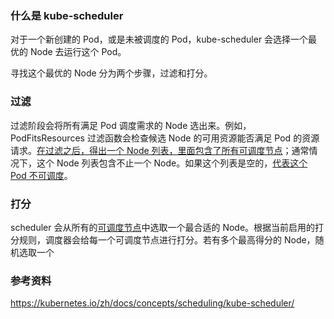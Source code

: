 ### 什么是 kube-scheduler

对于一个新创建的 Pod，或是未被调度的 Pod，kube-scheduler 会选择一个最优的 Node 去运行这个 Pod。

寻找这个最优的 Node 分为两个步骤，过滤和打分。

### 过滤

过滤阶段会将所有满足 Pod 调度需求的 Node 选出来。例如，PodFitsResources 过滤函数会检查候选 Node  的可用资源能否满足 Pod 的资源请求。<u>在过滤之后，得出一个 Node 列表，里面包含了所有可调度节点</u>；通常情况下，这个 Node  列表包含不止一个 Node。如果这个列表是空的，<u>代表这个 Pod 不可调度</u>。

### 打分

scheduler 会从所有的<u>可调度节点</u>中选取一个最合适的 Node。根据当前启用的打分规则，调度器会给每一个可调度节点进行打分。若有多个最高得分的 Node，随机选取一个

### 参考资料

https://kubernetes.io/zh/docs/concepts/scheduling/kube-scheduler/

